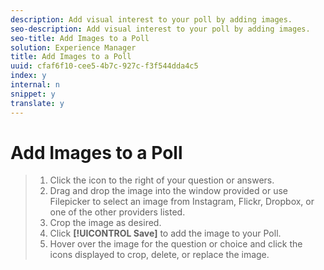 ```yaml
---
description: Add visual interest to your poll by adding images.
seo-description: Add visual interest to your poll by adding images.
seo-title: Add Images to a Poll
solution: Experience Manager
title: Add Images to a Poll
uuid: cfaf6f10-cee5-4b7c-927c-f3f544dda4c5
index: y
internal: n
snippet: y
translate: y
---
```


# Add Images to a Poll


>1. Click the icon to the right of your question or answers.
>1. Drag and drop the image into the window provided or use Filepicker to select an image from Instagram, Flickr, Dropbox, or one of the other providers listed.
>1. Crop the image as desired.
>1. Click **[!UICONTROL  Save]** to add the image to your Poll.
>1. Hover over the image for the question or choice and click the icons displayed to crop, delete, or replace the image.

